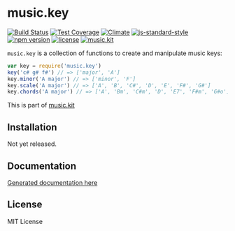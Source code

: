 # music.key

[![Build Status](https://travis-ci.org/danigb/music.key.svg?branch=master)](https://travis-ci.org/danigb/music.key)
[![Test Coverage](https://codeclimate.com/github/danigb/music.key/badges/coverage.svg)](https://codeclimate.com/github/danigb/music.key/coverage)
[![Climate](https://codeclimate.com/github/danigb/music.key/badges/gpa.svg)](https://codeclimate.com/github/danigb/music.key)
[![js-standard-style](https://img.shields.io/badge/code%20style-standard-brightgreen.svg?style=flat)](https://github.com/feross/standard)
[![npm version](https://img.shields.io/npm/v/music.key.svg)](https://www.npmjs.com/package/music.key)
[![license](https://img.shields.io/npm/l/music.key.svg)](https://www.npmjs.com/package/music.key)
[![music.kit](https://img.shields.io/badge/music-kit-yellow.svg)](https://www.npmjs.com/package/music.kit)

`music.key` is a collection of functions to create and manipulate music keys:

```js
var key = require('music.key')
key('c# g# f#') // => ['major', 'A']
key.minor('A major') // => ['minor', 'F']
key.scale('A major') // => ['A', 'B', 'C#', 'D', 'E', 'F#', 'G#']
key.chords('A major') // => ['A', 'Bm', 'C#m', 'D', 'E7', 'F#m', 'G#o']
```

This is part of [music.kit](https://github.com/danigb/music.kit)

## Installation

Not yet released.

## Documentation

[Generated documentation here](https://github.com/danigb/music.key/blob/master/API.md)

## License

MIT License
